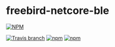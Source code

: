# freebird-netcore-ble

[![NPM](https://nodei.co/npm/freebird-netcore-ble.png?downloads=true)](https://nodei.co/npm/freebird-netcore-ble/)  

[![Travis branch](https://travis-ci.org/freebirdjs/freebird-netcore-ble.svg?branch=master)](https://travis-ci.org/freebirdjs/freebird-netcore-ble)
[![npm](https://img.shields.io/npm/v/freebird-netcore-ble.svg?maxAge=2592000)](https://www.npmjs.com/package/freebird-netcore-ble)
[![npm](https://img.shields.io/npm/l/freebird-netcore-ble.svg?maxAge=2592000)](https://www.npmjs.com/package/freebird-netcore-ble)